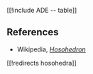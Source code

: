 
[[!include ADE -- table]]

## References

* Wikipedia, _[Hosohedron](https://en.wikipedia.org/wiki/Hosohedron)_

[[!redirects hosohedra]]